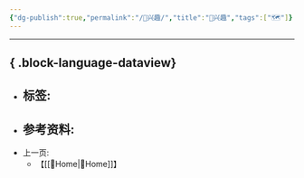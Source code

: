 ```yaml
---
{"dg-publish":true,"permalink":"/🦦兴趣/","title":"🦦兴趣","tags":["🗺"]}
---
```


---


{ .block-language-dataview}
---

- 标签: 
	-  
- 参考资料:
	-  
- 上一页:
	-  【[[🌿Home\|🌿Home]]】